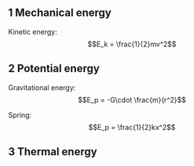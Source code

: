 ## 1 Mechanical energy
Kinetic energy: $$E_k = \frac{1}{2}mv^2$$

## 2 Potential energy
Gravitational energy: $$E_p = -G\cdot \frac{m}{r^2}$$

Spring: $$E_p = \frac{1}{2}kx^2$$

## 3 Thermal energy
